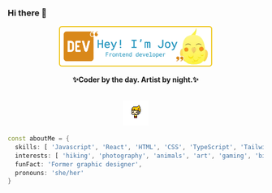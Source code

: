 ### Hi there 👋

<div align="center" width="70">

<img src="https://github.com/jlu9d2/jlu9d2/blob/main/assets/Joy_swe_banner.png" alt="coding rocks"  width="60%"/><br> 
<p><strong>✨Coder by the day. Artist by night.✨</strong></p>
<br>

<img alt="GIF" src="https://github.com/jlu9d2/jlu9d2/blob/main/assets/h0bvA1A8.gif" />
</div>

```dart
const aboutMe = { 
  skills: [ 'Javascript', 'React', 'HTML', 'CSS', 'TypeScript', 'TailwindCSS', 'Material-UI' ],
  interests: [ 'hiking', 'photography', 'animals', 'art', 'gaming', 'birb memes' ],
  funFact: 'Former graphic designer',
  pronouns: 'she/her'
}
```

<!--
**jlu9d2/jlu9d2** is a ✨ _special_ ✨ repository because its `README.md` (this file) appears on your GitHub profile.

Here are some ideas to get you started:

- 🔭 I’m currently working on ...
- 🌱 I’m currently learning ...
- 👯 I’m looking to collaborate on ...
- 🤔 I’m looking for help with ...
- 💬 Ask me about ...
- 📫 How to reach me: ...
- 😄 Pronouns: ...
- ⚡ Fun fact: ...
-->

